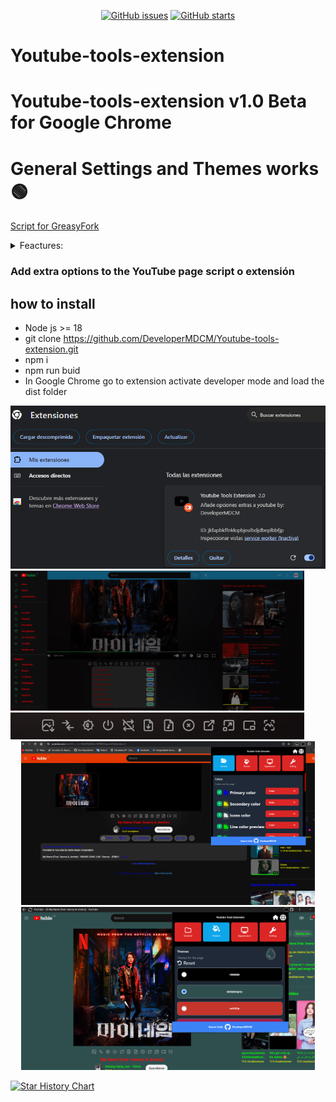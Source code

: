 <p align="center">
   <a href="https://github.com/DeveloperMDCM/Youtube-tools-extension/issues"><img alt="GitHub issues" src="https://img.shields.io/github/issues/DeveloperMDCM/Youtube-tools-extension"></a>
   <a href="https://github.com/DeveloperMDCM/Youtube-tools-extension"><img alt="GitHub starts" src="https://img.shields.io/github/stars/DeveloperMDCM/Youtube-tools-extension"></a>
<p align="center">
   
# Youtube-tools-extension
# Youtube-tools-extension v1.0 Beta for Google Chrome 
# General Settings and Themes works 🟢

[Script for GreasyFork](https://greasyfork.org/es/scripts/460680-youtube-tools-all-in-one-local-download-mp3-mp4-higt-quality-return-dislikes-and-more])

<details>
<summary>Feactures:</summary>
   
- Skip ad video.
- Picture to Picture.
- Loop/repeat video.
- Dislikes in shorts.
- Download audio MP3.
- Download video MP4 to 8k / up High cuality.
- Dislikes in video.
- Dislikes in shorts.
- Rating/Starts video.
- Change colors text.
- Download thumbnail.
- Screenshot video.
- Translation of comments in video and shorts
- Filter screen
- Mirror mode
- Adapt background color according to video
- Reset settings
- Shorts to classic mode

</details>

### Add extra options to the YouTube page script o extensión

## how to install
- Node js >= 18
- git clone https://github.com/DeveloperMDCM/Youtube-tools-extension.git
- npm i
- npm run buid
- In Google Chrome go to extension activate developer mode and load the dist folder

<img src="/images/how install.png" width="670">
<img src="/images/multi.png" width="470">
<img src="/images/ex2.png" width="470">
<div align="center">
<img src="/images/ex1.png" width="470">
<img src="/images/ex3.png" width="470">

</div>


[![Star History Chart](https://api.star-history.com/svg?repos=DeveloperMDCM/Youtube-tools-extension&type=Date)](https://star-history.com/#DeveloperMDCM/Youtube-tools-extension&Date)
